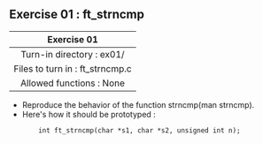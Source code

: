 ## Exercise 01 : ft_strncmp
|Exercise 01|
|:---:|
|Turn-in directory : ex01/|
|Files to turn in : ft_strncmp.c|
|Allowed functions : None|

- Reproduce the behavior of the function strncmp(man strncmp).
- Here's how it should be prototyped :
    ```
        int ft_strncmp(char *s1, char *s2, unsigned int n);
    ```
